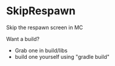 SkipRespawn
===========

Skip the respawn screen in MC

Want a build?
- Grab one in build/libs
- build one yourself using "gradle build"